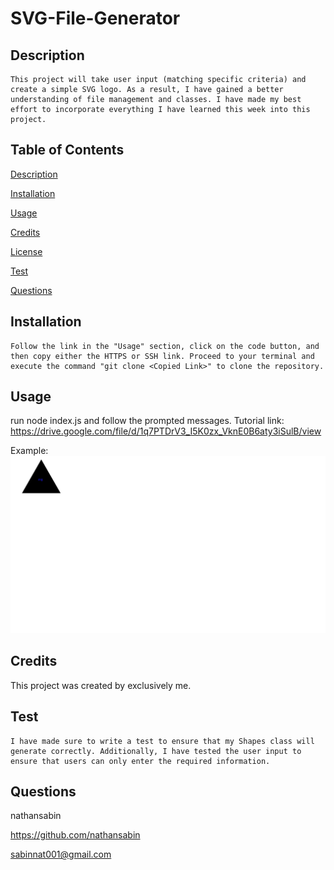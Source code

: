 # SVG-File-Generator 
  
  ## Description

    This project will take user input (matching specific criteria) and create a simple SVG logo. As a result, I have gained a better understanding of file management and classes. I have made my best effort to incorporate everything I have learned this week into this project.

  ## Table of Contents 

  [Description](#description)

  [Installation](#installation)

  [Usage](#usage)

  [Credits](#credits)

  [License](#license)

  [Test](#test)

  [Questions](#questions)

  ## Installation
  
    Follow the link in the "Usage" section, click on the code button, and then copy either the HTTPS or SSH link. Proceed to your terminal and execute the command "git clone <Copied Link>" to clone the repository.

  ## Usage

  run node index.js and follow the prompted messages.
  Tutorial link:
  https://drive.google.com/file/d/1q7PTDrV3_I5K0zx_VknE0B6aty3iSulB/view

  Example:
  ![Shape](./example/off-web.jpg)
  
  ## Credits
  
  This project was created by exclusively me.
 
  ## Test
  
    I have made sure to write a test to ensure that my Shapes class will generate correctly. Additionally, I have tested the user input to ensure that users can only enter the required information.

  ## Questions

  nathansabin

  https://github.com/nathansabin

  sabinnat001@gmail.com

  

